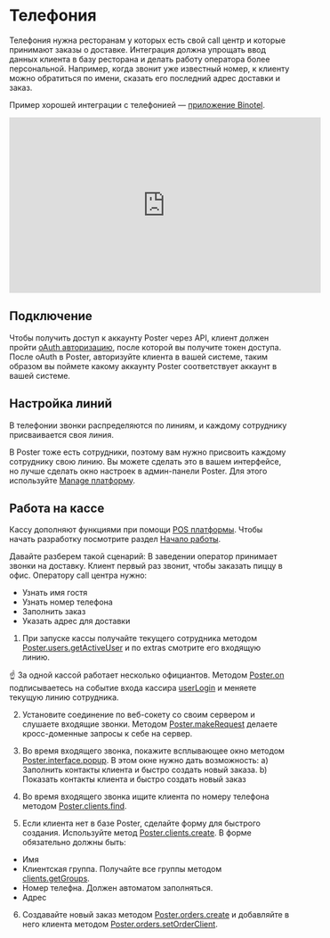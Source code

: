 # Телефония

Телефония нужна ресторанам у которых есть свой call центр и которые принимают заказы о доставке. Интеграция должна упрощать ввод данных клиента в базу ресторана и делать работу оператора более персональной. Например, когда звонит уже известный номер, к клиенту можно обратиться по имени, сказать его последний адрес доставки и заказ.  

Пример хорошей интеграции с телефонией — [приложение Binotel](https://joinposter.com/applications/binotel).

<iframe width="560" height="315" src="https://www.youtube.com/embed/ov5ajG8-9g4" frameborder="0" allow="accelerometer; autoplay; encrypted-media; gyroscope; picture-in-picture" allowfullscreen></iframe>


## Подключение

Чтобы получить доступ к аккаунту Poster через API, клиент должен пройти [oAuth авторизацию](/docs/v3/start/authApi), после которой вы получите токен доступа. 
После oAuth в Poster, авторизуйте клиента в вашей системе, таким образом вы поймете какому аккаунту Poster соответствует аккаунт в вашей системе.


## Настройка линий

В телефонии звонки распределяются по линиям, и каждому сотруднику присваивается своя линия.

В Poster тоже есть сотрудники, поэтому вам нужно присвоить каждому сотруднику свою линию. Вы можете сделать это в вашем интерфейсе, но лучше сделать окно настроек в админ-панели Poster. Для этого используйте [Manage платформу](/docs/v3/manage/index).


## Работа на кассе

Кассу дополняют функциями при помощи [POS платформы](/docs/v3/pos/index). Чтобы начать разработку посмотрите раздел [Начало работы](/docs/v3/pos/start).

Давайте разберем такой сценарий:
В заведении оператор принимает звонки на доставку. 
Клиент первый раз звонит, чтобы заказать пиццу в офис. Оператору call центра нужно:


* Узнать имя гостя
* Узнать номер телефона
* Заполнить заказ
* Указать адрес для доставки


1. При запуске кассы получайте текущего сотрудника методом [Poster.users.getActiveUser](/docs/v3/pos/users/users-getActiveUser) и по extras смотрите его входящую линию.

☝️ За одной кассой работает несколько официантов. Методом [Poster.on](/docs/v3/pos/events/index) подписываетесь на событие входа кассира [userLogin](/docs/v3/pos/events/userLogin) и меняете текущую линию сотрудника.

2. Установите соединение по веб-сокету со своим сервером и слушаете входящие звонки. Методом [Poster.makeRequest](/docs/v3/pos/requests/makeRequest) делаете кросс-доменные запросы к себе на сервер.

3. Во время входящего звонка, покажите всплывающее окно методом [Poster.interface.popup](/docs/v3/pos/interfaces/interface-popup). В этом окне нужно дать возможность: a) Заполнить контакты клиента и быстро создать новый заказа. b) Показать контакты клиента и быстро создать новый заказ

4. Во время входящего звонка ищите клиента по номеру телефона методом [Poster.clients.find](/docs/v3/pos/clients/clients-find).

5. Если клиента нет в базе Poster, сделайте форму для быстрого создания. Используйте метод [Poster.clients.create](/docs/v3/pos/clients/clients-create). В форме обязательно должны быть:


* Имя
* Клиентская группа. Получайте все группы методом [clients.getGroups](/docs/v3/web/clients/getGroups).
* Номер телефна. Должен автоматом заполняться.
* Адрес


6. Создавайте новый заказ методом [Poster.orders.create](/docs/v3/pos/orders/orders-create) и добавляйте в него клиента методом [Poster.orders.setOrderClient](/docs/v3/pos/orders/orders-setOrderClient).
